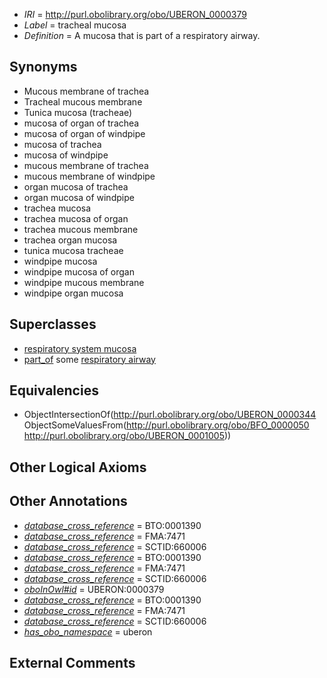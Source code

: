  * *IRI* = http://purl.obolibrary.org/obo/UBERON_0000379
 * *Label* = tracheal mucosa
 * *Definition* = A mucosa that is part of a respiratory airway.

## Synonyms

 * Mucous membrane of trachea
 * Tracheal mucous membrane
 * Tunica mucosa (tracheae)
 * mucosa of organ of trachea
 * mucosa of organ of windpipe
 * mucosa of trachea
 * mucosa of windpipe
 * mucous membrane of trachea
 * mucous membrane of windpipe
 * organ mucosa of trachea
 * organ mucosa of windpipe
 * trachea mucosa
 * trachea mucosa of organ
 * trachea mucous membrane
 * trachea organ mucosa
 * tunica mucosa tracheae
 * windpipe mucosa
 * windpipe mucosa of organ
 * windpipe mucous membrane
 * windpipe organ mucosa

## Superclasses

 * [respiratory system mucosa](../../UBERON/85/UBERON_0004785.md)
 * [part_of](../../BFO/50/BFO_0000050.md) some [respiratory airway](../../UBERON/05/UBERON_0001005.md)

## Equivalencies

 * ObjectIntersectionOf(<http://purl.obolibrary.org/obo/UBERON_0000344> ObjectSomeValuesFrom(<http://purl.obolibrary.org/obo/BFO_0000050> <http://purl.obolibrary.org/obo/UBERON_0001005>))

## Other Logical Axioms


## Other Annotations

 * *[database_cross_reference](../../ef/oboInOwl#hasDbXref.md)* = BTO:0001390
 * *[database_cross_reference](../../ef/oboInOwl#hasDbXref.md)* = FMA:7471
 * *[database_cross_reference](../../ef/oboInOwl#hasDbXref.md)* = SCTID:660006
 * *[database_cross_reference](../../ef/oboInOwl#hasDbXref.md)* = BTO:0001390
 * *[database_cross_reference](../../ef/oboInOwl#hasDbXref.md)* = FMA:7471
 * *[database_cross_reference](../../ef/oboInOwl#hasDbXref.md)* = SCTID:660006
 * *[oboInOwl#id](../../id/oboInOwl#id.md)* = UBERON:0000379
 * *[database_cross_reference](../../ef/oboInOwl#hasDbXref.md)* = BTO:0001390
 * *[database_cross_reference](../../ef/oboInOwl#hasDbXref.md)* = FMA:7471
 * *[database_cross_reference](../../ef/oboInOwl#hasDbXref.md)* = SCTID:660006
 * *[has_obo_namespace](../../ce/oboInOwl#hasOBONamespace.md)* = uberon

## External Comments

